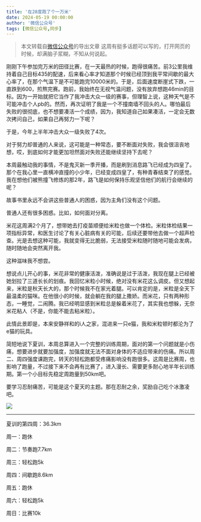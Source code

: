 ```yaml
---
title: '在28度跑了个一万米'
date: 2024-05-19 00:00:00
author: '微信公众号'
tags: [微信公众号,同步]
---
```


> 本文转载自[微信公众号](https://mp.weixin.qq.com/)的导出文章
这周有挺多话题可以写的，打开网页的时候，却满脑子浆糊，不知从何说起。

刚刚下午参加完万米的田径比赛，在一天最热的时候，跑得很痛苦。前3公里我维持着自己目标435的配速，后来看心率才知道那个时候已经顶到我平常间歇的最大心率了，在那个气温下是不可能跑完10000米的。于是，后面速度断崖式下跌，一直跌到600，煎熬完赛。跑前，我始终在无视气温问题，没有放弃想跑46min的目标。因为一开始就把它当作了我冲击大众一级的赛事，但理智上说，这种天气是不可能冲击个人pb的。然而，再次证明了我是一个不撞南墙不回头的人。哪怕最后失败的很彻底，也不想要凑活一个成绩，因为，我知道自己如果凑活，一定会无数次拷问自己，如果自己再努力一下呢？

于是，今年上半年冲击大众一级失败了4次。

对于努力却普通的人来说，这可能是一种常态，要不断面对失败，我会很沮丧地想，哎，到底如何才能更加坦然面对失败还能继续坚持下去呢？

本周最触动我的事情，不是鬼灭新一季开播，而是刷到消息路飞已经成为四皇了。那个在我心里一直横冲直撞的小少年，已经变成四皇了，有种青春结束了的感觉。我在想他们被熊撞飞修炼的那2年，路飞是如何保持乐观坚信他们的航行会继续的呢？

故事书里永远不会讲这些普通人的困惑，因为主角们没有这个问题。

普通人还有很多困惑。比如，如何面对分离。

米花这周满2个月了，想带她去打疫苗顺便给米粒也做一个体检。米粒体检结果一项指标异常，和医生讨论了有关心脏病有关的可能，后续还要带他去做一个超声检查。光是去想这种可能，我就变得无比脆弱，无法接受米粒随时随地可能会发病，随时随地会突然离开我。

这种滋味我不想尝。

想说点儿开心的事，米花非常的健康活泼，准确说是过于活泼，我现在腿上已经被她划拉了三道长长的划痕。我回忆米粒小时候，绝对没有米花这么调皮。但又想起来，米粒是秋天长大的，那个时候我不在家光着腿。可以肯定的是，米粒是全天下最温柔的猫咪。在他很小的时候，就会躺在我的腿上撒娇。而米花，只有两种形态，一睡觉，二闹腾。我已经明显感到米粒总是躲着米花了，其实我也想躲，无奈米花粘人（不是，你能不能去粘米粒）。

此情此景即是，本来安静祥和的i人之家，混进来一只e猫，我和米粒顿时都沦为了e猫的玩具。

简短地说下夏训，本周总算进入一个完整的训练周期，面对的第一个问题就是小伤痛，想要进步就要加强度，加强度就无法不面对身体的不适应带来的伤痛。所以周二、周四强度课跑完，转天的轻松跑都受疼痛影响没有跑很多。这周是比赛周，也影响了跑量，不过接下来不会再有比赛了，进入漫长、需要更多耐心地半年长训练期。第一个小目标先稳定周跑量到50km吧。

要学习忍耐痛苦，可能是这个夏天的主题。那在忍耐之余，奖励自己吃个冰激凌吧。

![](./assets/17556660406680.3514730708876487.jpeg)

---

夏训的第四周：36.3km

周一：跑休

周二：节奏跑7.7km

周三：轻松跑5k

周四：间歇跑8.6km

周五：跑休

周六：轻松跑5k

周日：比赛10k